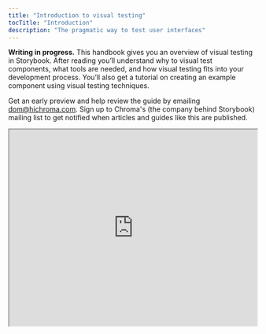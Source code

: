 ```yaml
---
title: "Introduction to visual testing"
tocTitle: "Introduction"
description: "The pragmatic way to test user interfaces"
---
```


**Writing in progress.** This handbook gives you an overview of visual testing in Storybook. After reading you’ll understand why to visual test components, what tools are needed, and how visual testing fits into your development process. You’ll also get a tutorial on creating an example component using visual testing techniques.

Get an early preview and help review the guide by emailing [dom@hichroma.com](mailto:dom@hichroma.com). Sign up to Chroma's (the company behind Storybook) mailing list to get notified when articles and guides like this are published.

<iframe style="height:400px;width:100%;max-width:800px;margin:0px auto;" src="https://upscri.be/bface0?as_embed"></iframe>
